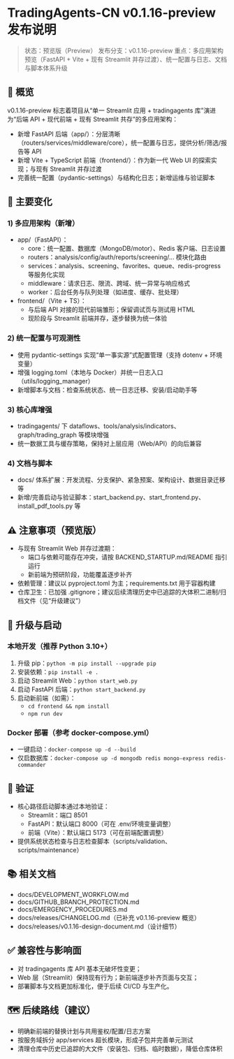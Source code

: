 # TradingAgents-CN v0.1.16-preview 发布说明

> 状态：预览版（Preview）
> 发布分支：v0.1.16-preview
> 重点：多应用架构预览（FastAPI + Vite + 现有 Streamlit 并存过渡）、统一配置与日志、文档与脚本体系升级

## 🎯 概览
v0.1.16-preview 标志着项目从“单一 Streamlit 应用 + tradingagents 库”演进为“后端 API + 现代前端 + 现有 Streamlit 共存”的多应用架构：
- 新增 FastAPI 后端（app/）：分层清晰（routers/services/middleware/core），统一配置与日志，提供分析/筛选/报告等 API
- 新增 Vite + TypeScript 前端（frontend/）：作为新一代 Web UI 的探索实现；与现有 Streamlit 并存过渡
- 完善统一配置（pydantic-settings）与结构化日志；新增运维与验证脚本

## 🚀 主要变化

### 1) 多应用架构（新增）
- app/（FastAPI）：
  - core：统一配置、数据库（MongoDB/motor）、Redis 客户端、日志设置
  - routers：analysis/config/auth/reports/screening/... 模块化路由
  - services：analysis、screening、favorites、queue、redis-progress 等服务化实现
  - middleware：请求日志、限流、跨域、统一异常与响应格式
  - worker：后台任务与队列处理（如进度、缓存、批处理）
- frontend/（Vite + TS）：
  - 与后端 API 对接的现代前端雏形；保留调试页与测试用 HTML
  - 现阶段与 Streamlit 前端并存，逐步替换为统一体验

### 2) 统一配置与可观测性
- 使用 pydantic-settings 实现“单一事实源”式配置管理（支持 dotenv + 环境变量）
- 增强 logging.toml（本地与 Docker）并统一日志入口（utils/logging_manager）
- 新增脚本与文档：检查系统状态、统一日志迁移、安装/启动助手等

### 3) 核心库增强
- tradingagents/ 下 dataflows、tools/analysis/indicators、graph/trading_graph 等模块增强
- 统一数据工具与缓存策略，保持对上层应用（Web/API）的向后兼容

### 4) 文档与脚本
- docs/ 体系扩展：开发流程、分支保护、紧急预案、架构设计、数据目录迁移等
- 新增/完善启动与验证脚本：start_backend.py、start_frontend.py、install_pdf_tools.py 等

## ⚠️ 注意事项（预览版）
- 与现有 Streamlit Web 并存过渡期：
  - 端口与依赖可能存在冲突，请按 BACKEND_STARTUP.md/README 指引运行
  - 新前端为预研阶段，功能覆盖逐步补齐
- 依赖管理：建议以 pyproject.toml 为主；requirements.txt 用于容器构建
- 仓库卫生：已加强 .gitignore；建议后续清理历史中已追踪的大体积二进制/归档文件（见“升级建议”）

## 🔧 升级与启动

### 本地开发（推荐 Python 3.10+）
1. 升级 pip：`python -m pip install --upgrade pip`
2. 安装依赖：`pip install -e .`
3. 启动 Streamlit Web：`python start_web.py`
4. 启动 FastAPI 后端：`python start_backend.py`
5. 启动新前端（如需）：
   - `cd frontend && npm install`
   - `npm run dev`

### Docker 部署（参考 docker-compose.yml）
- 一键启动：`docker-compose up -d --build`
- 仅启数据库：`docker-compose up -d mongodb redis mongo-express redis-commander`

## 🧪 验证
- 核心路径启动脚本通过本地验证：
  - Streamlit：端口 8501
  - FastAPI：默认端口 8000（可在 .env/环境变量调整）
  - 前端（Vite）：默认端口 5173（可在前端配置调整）
- 提供系统状态检查与日志检查脚本（scripts/validation、scripts/maintenance）

## 📚 相关文档
- docs/DEVELOPMENT_WORKFLOW.md
- docs/GITHUB_BRANCH_PROTECTION.md
- docs/EMERGENCY_PROCEDURES.md
- docs/releases/CHANGELOG.md（已补充 v0.1.16-preview 概览）
- docs/releases/v0.1.16-design-document.md（设计细节）

## ✅ 兼容性与影响面
- 对 tradingagents 库 API 基本无破坏性变更；
- Web 层（Streamlit）保持现有行为；新前端逐步补齐页面与交互；
- 部署脚本与文档更加标准化，便于后续 CI/CD 与生产化。

## 🗺️ 后续路线（建议）
- 明确新前端的替换计划与共用鉴权/配置/日志方案
- 按服务域拆分 app/services 超长模块，形成子包并完善单元测试
- 清理仓库中历史已追踪的大文件（安装包、归档、临时数据），降低仓库体积


